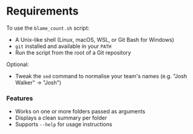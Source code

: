 # Requirements

To use the `blame_count.sh` script:

- A Unix-like shell (Linux, macOS, WSL, or Git Bash for Windows)
- `git` installed and available in your `PATH`
- Run the script from the root of a Git repository

Optional:
- Tweak the `sed` command to normalise your team's names (e.g. "Josh Walker" → "Josh")

### Features

- Works on one or more folders passed as arguments
- Displays a clean summary per folder
- Supports `--help` for usage instructions